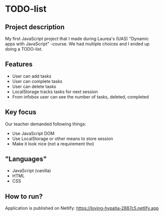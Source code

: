 # TODO-list

## Project description

My first JavaScript project that I made during Laurea's (UAS) "Dynamic apps with JavaScript" -course. We had multiple choices and I ended up doing a TODO-list.

## Features

- User can add tasks
- User can complete tasks
- User can delete tasks
- LocalStorage tracks tasks for next session
- From infobox user can see the number of tasks, deleted, completed


## Key focus

Our teacher demanded following things:

- Use JavaScript DOM
- Use LocalStorage or other means to store session
- Make it look nice (not a requirement tho)

## "Languages"

- JavaScript (vanilla)
- HTML
- CSS


## How to run?

Application is published on Netlify: https://loving-hypatia-2887c5.netlify.app
